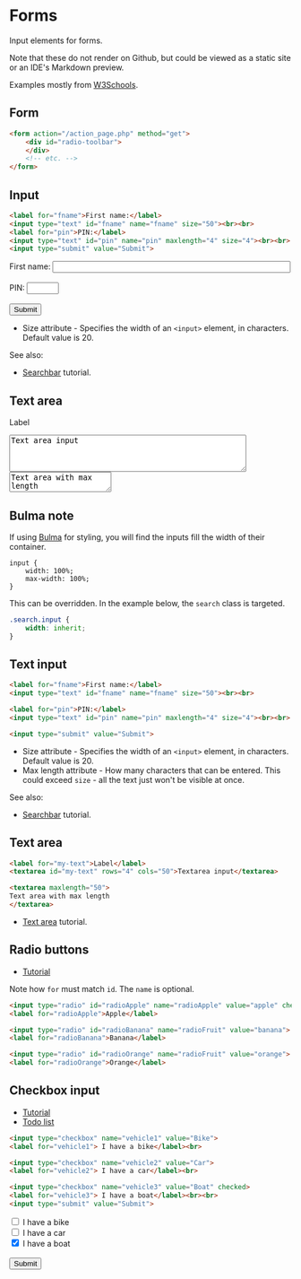 # Forms

Input elements for forms. 

Note that these do not render on Github, but could be viewed as a static site or an IDE's Markdown preview.

Examples mostly from [W3Schools](https://www.w3schools.com).


## Form

```html
<form action="/action_page.php" method="get">
    <div id="radio-toolbar">
    </div>
    <!-- etc. -->
</form>
```


## Input

```html
<label for="fname">First name:</label>
<input type="text" id="fname" name="fname" size="50"><br><br>
<label for="pin">PIN:</label>
<input type="text" id="pin" name="pin" maxlength="4" size="4"><br><br>
<input type="submit" value="Submit">
```

<label for="fname">First name:</label>
<input type="text" id="fname" name="fname" size="50"><br><br>
<label for="pin">PIN:</label>
<input type="text" id="pin" name="pin" maxlength="4" size="4"><br><br>
<input type="submit" value="Submit">


- Size attribute - Specifies the width of an `<input>` element, in characters. Default value is 20.

See also:

- [Searchbar](https://www.w3schools.com/howto/howto_css_searchbar.asp) tutorial.


## Text area

<label for="my-text">Label</label>
<textarea id="my-text" rows="4" cols="50">Text area input</textarea>

<textarea maxlength="50">
Text area with max length
</textarea>


## Bulma note

If using [Bulma](https://bulma.io) for styling, you will find the inputs fill the width of their container.

```
input {
    width: 100%;
    max-width: 100%;
}
```

This can be overridden. In the example below, the `search` class is targeted.

```css
.search.input {
    width: inherit;
}
```


## Text input

```html
<label for="fname">First name:</label>
<input type="text" id="fname" name="fname" size="50"><br><br>

<label for="pin">PIN:</label>
<input type="text" id="pin" name="pin" maxlength="4" size="4"><br><br>

<input type="submit" value="Submit">
```

- Size attribute - Specifies the width of an `<input>` element, in characters. Default value is 20.
- Max length attribute - How many characters that can be entered. This could exceed `size` - all the text just won't be visible at once.

See also:

- [Searchbar](https://www.w3schools.com/howto/howto_css_searchbar.asp) tutorial.

## Text area

```html
<label for="my-text">Label</label>
<textarea id="my-text" rows="4" cols="50">Textarea input</textarea>

<textarea maxlength="50">
Text area with max length
</textarea>
```

- [Text area](https://www.w3schools.com/tags/tag_textarea.asp) tutorial.


## Radio buttons

- [Tutorial](https://www.w3schools.com/tags/att_input_type_radio.asp)

Note how `for` must match `id`. The `name` is optional.

```html
<input type="radio" id="radioApple" name="radioApple" value="apple" checked>
<label for="radioApple">Apple</label>

<input type="radio" id="radioBanana" name="radioFruit" value="banana">
<label for="radioBanana">Banana</label>

<input type="radio" id="radioOrange" name="radioFruit" value="orange">
<label for="radioOrange">Orange</label>
```


## Checkbox input

- [Tutorial](https://www.w3schools.com/tags/att_input_type_checkbox.asp)
- [Todo list](https://www.w3schools.com/howto/howto_js_todolist.asp)

```html
<input type="checkbox" name="vehicle1" value="Bike">
<label for="vehicle1"> I have a bike</label><br>

<input type="checkbox" name="vehicle2" value="Car">
<label for="vehicle2"> I have a car</label><br>

<input type="checkbox" name="vehicle3" value="Boat" checked>
<label for="vehicle3"> I have a boat</label><br><br>
<input type="submit" value="Submit">
```

<input type="checkbox" name="vehicle1" value="Bike">
<label for="vehicle1"> I have a bike</label><br>

<input type="checkbox" name="vehicle2" value="Car">
<label for="vehicle2"> I have a car</label><br>

<input type="checkbox" name="vehicle3" value="Boat" checked>
<label for="vehicle3"> I have a boat</label><br><br>
<input type="submit" value="Submit">
<!--stackedit_data:
eyJoaXN0b3J5IjpbMTM0MjIzMTkyM119
-->